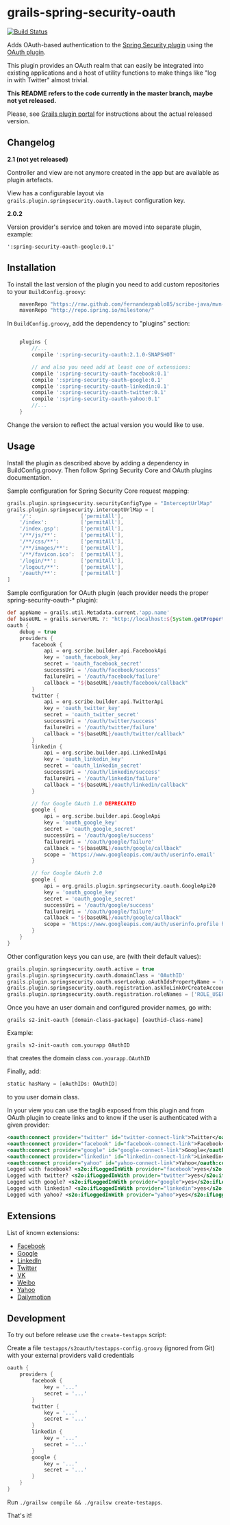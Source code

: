 grails-spring-security-oauth
============================

[![Build Status](https://travis-ci.org/enr/grails-spring-security-oauth.png?branch=master)](https://travis-ci.org/enr/grails-spring-security-oauth)

Adds OAuth-based authentication to the [Spring Security plugin][spring-security-plugin] using the [OAuth plugin][oauth-plugin].

This plugin provides an OAuth realm that can easily be integrated into existing applications and a host of utility functions to make things like "log in with Twitter" almost trivial.

**This README refers to the code currently in the master branch, maybe not yet released.**

Please, see [Grails plugin portal][s2oauth-grails-website] for instructions about the actual released version.


Changelog
---------

**2.1 (not yet released)**

Controller and view are not anymore created in the app but are available as plugin artefacts.

View has a configurable layout via `grails.plugin.springsecurity.oauth.layout` configuration key.

**2.0.2**

Version provider's service and token are moved into separate plugin, example:

    ':spring-security-oauth-google:0.1'


Installation
------------

To install the last version of the plugin you need to add custom repositories to your `BuildConfig.groovy`:

```groovy
    mavenRepo "https://raw.github.com/fernandezpablo85/scribe-java/mvn-repo"
    mavenRepo "http://repo.spring.io/milestone/"
```

In `BuildConfig.groovy`, add the dependency to "plugins" section:

```groovy

    plugins {
        //...
        compile ':spring-security-oauth:2.1.0-SNAPSHOT'

        // and also you need add at least one of extensions:
        compile ':spring-security-oauth-facebook:0.1'
        compile ':spring-security-oauth-google:0.1'
        compile ':spring-security-oauth-linkedin:0.1'
        compile ':spring-security-oauth-twitter:0.1'
        compile ':spring-security-oauth-yahoo:0.1'
        //...
    }
```

Change the version to reflect the actual version you would like to use.


Usage
-----

Install the plugin as described above by adding a dependency in BuildConfig.groovy. Then follow Spring Security Core and OAuth plugins documentation.

Sample configuration for Spring Security Core request mapping:

```groovy
grails.plugin.springsecurity.securityConfigType = "InterceptUrlMap"
grails.plugin.springsecurity.interceptUrlMap = [
    '/':                ['permitAll'],
    '/index':           ['permitAll'],
    '/index.gsp':       ['permitAll'],
    '/**/js/**':        ['permitAll'],
    '/**/css/**':       ['permitAll'],
    '/**/images/**':    ['permitAll'],
    '/**/favicon.ico':  ['permitAll'],
    '/login/**':        ['permitAll'],
    '/logout/**':       ['permitAll'],
    '/oauth/**':        ['permitAll']
]
```

Sample configuration for OAuth plugin (each provider needs the proper spring-security-oauth-* plugin):

```groovy
def appName = grails.util.Metadata.current.'app.name'
def baseURL = grails.serverURL ?: "http://localhost:${System.getProperty('server.port', '8080')}/${appName}"
oauth {
    debug = true
    providers {
        facebook {
            api = org.scribe.builder.api.FacebookApi
            key = 'oauth_facebook_key'
            secret = 'oauth_facebook_secret'
            successUri = '/oauth/facebook/success'
            failureUri = '/oauth/facebook/failure'
            callback = "${baseURL}/oauth/facebook/callback"
        }
        twitter {
            api = org.scribe.builder.api.TwitterApi
            key = 'oauth_twitter_key'
            secret = 'oauth_twitter_secret'
            successUri = '/oauth/twitter/success'
            failureUri = '/oauth/twitter/failure'
            callback = "${baseURL}/oauth/twitter/callback"
        }
        linkedin {
            api = org.scribe.builder.api.LinkedInApi
            key = 'oauth_linkedin_key'
            secret = 'oauth_linkedin_secret'
            successUri = '/oauth/linkedin/success'
            failureUri = '/oauth/linkedin/failure'
            callback = "${baseURL}/oauth/linkedin/callback"
        }

        // for Google OAuth 1.0 DEPRECATED
        google {
            api = org.scribe.builder.api.GoogleApi
            key = 'oauth_google_key'
            secret = 'oauth_google_secret'
            successUri = '/oauth/google/success'
            failureUri = '/oauth/google/failure'
            callback = "${baseURL}/oauth/google/callback"
            scope = 'https://www.googleapis.com/auth/userinfo.email'
        }

        // for Google OAuth 2.0
        google {
            api = org.grails.plugin.springsecurity.oauth.GoogleApi20
            key = 'oauth_google_key'
            secret = 'oauth_google_secret'
            successUri = '/oauth/google/success'
            failureUri = '/oauth/google/failure'
            callback = "${baseURL}/oauth/google/callback"
            scope = 'https://www.googleapis.com/auth/userinfo.profile https://www.googleapis.com/auth/userinfo.email'
        }
    }
}
```

Other configuration keys you can use, are (with their default values):

```groovy
grails.plugin.springsecurity.oauth.active = true
grails.plugin.springsecurity.oauth.domainClass = 'OAuthID'
grails.plugin.springsecurity.oauth.userLookup.oAuthIdsPropertyName = 'oAuthIDs'
grails.plugin.springsecurity.oauth.registration.askToLinkOrCreateAccountUri = '/oauth/askToLinkOrCreateAccount'
grails.plugin.springsecurity.oauth.registration.roleNames = ['ROLE_USER']
```

Once you have an user domain and configured provider names, go with:

    grails s2-init-oauth [domain-class-package] [oauthid-class-name]

Example:

    grails s2-init-oauth com.yourapp OAuthID

that creates the domain class `com.yourapp.OAuthID`

Finally, add:

```groovy
static hasMany = [oAuthIDs: OAuthID]
```

to you user domain class.

In your view you can use the taglib exposed from this plugin and from OAuth plugin to create links and to know if the user is authenticated with a given provider:

```xml
<oauth:connect provider="twitter" id="twitter-connect-link">Twitter</oauth:connect>
<oauth:connect provider="facebook" id="facebook-connect-link">Facebook</oauth:connect>
<oauth:connect provider="google" id="google-connect-link">Google</oauth:connect>
<oauth:connect provider="linkedin" id="linkedin-connect-link">Linkedin</oauth:connect>
<oauth:connect provider="yahoo" id="yahoo-connect-link">Yahoo</oauth:connect>
Logged with facebook? <s2o:ifLoggedInWith provider="facebook">yes</s2o:ifLoggedInWith><s2o:ifNotLoggedInWith provider="facebook">no</s2o:ifNotLoggedInWith>
Logged with twitter? <s2o:ifLoggedInWith provider="twitter">yes</s2o:ifLoggedInWith><s2o:ifNotLoggedInWith provider="twitter">no</s2o:ifNotLoggedInWith>
Logged with google? <s2o:ifLoggedInWith provider="google">yes</s2o:ifLoggedInWith><s2o:ifNotLoggedInWith provider="google">no</s2o:ifNotLoggedInWith>
Logged with linkedin? <s2o:ifLoggedInWith provider="linkedin">yes</s2o:ifLoggedInWith><s2o:ifNotLoggedInWith provider="linkedin">no</s2o:ifNotLoggedInWith>
Logged with yahoo? <s2o:ifLoggedInWith provider="yahoo">yes</s2o:ifLoggedInWith><s2o:ifNotLoggedInWith provider="yahoo">no</s2o:ifNotLoggedInWith>
```

Extensions
----------

List of known extensions:

* [Facebook][spring-security-oauth-facebook-plugin]
* [Google][spring-security-oauth-google-plugin]
* [LinkedIn][spring-security-oauth-linkedin-plugin]
* [Twitter][spring-security-oauth-twitter-plugin]
* [VK][spring-security-oauth-vkontakte-plugin]
* [Weibo][spring-security-oauth-weibo-plugin]
* [Yahoo][spring-security-oauth-yahoo-plugin]
* [Dailymotion][spring-security-oauth-dailymotion-plugin]


Development
-----------

To try out before release use the `create-testapps` script:

Create a file `testapps/s2oauth/testapps-config.groovy` (ignored from Git) with your external providers valid credentials

```groovy
oauth {
    providers {
        facebook {
            key = '...'
            secret = '...'
        }
        twitter {
            key = '...'
            secret = '...'
        }
        linkedin {
            key = '...'
            secret = '...'
        }
        google {
            key = '...'
            secret = '...'
        }
    }
}
```

Run `./grailsw compile && ./grailsw create-testapps`.

That's it!

[s2oauth-grails-website]: http://www.grails.org/plugin/spring-security-oauth
[spring-security-plugin]: http://grails.org/plugin/spring-security-core
[oauth-plugin]: http://grails.org/plugin/oauth
[spring-security-oauth-facebook-plugin]: https://github.com/donbeave/grails-spring-security-oauth-facebook
[spring-security-oauth-google-plugin]: https://github.com/donbeave/grails-spring-security-oauth-google
[spring-security-oauth-linkedin-plugin]: https://github.com/donbeave/grails-spring-security-oauth-linkedin
[spring-security-oauth-twitter-plugin]: https://github.com/donbeave/grails-spring-security-oauth-twitter
[spring-security-oauth-vkontakte-plugin]: https://github.com/donbeave/grails-spring-security-oauth-vkontakte
[spring-security-oauth-weibo-plugin]: https://github.com/donbeave/grails-spring-security-oauth-weibo
[spring-security-oauth-yahoo-plugin]: https://github.com/donbeave/grails-spring-security-oauth-yahoo
[spring-security-oauth-dailymotion-plugin]: https://github.com/tamershahin/grails-spring-security-oauth-dailymotion
